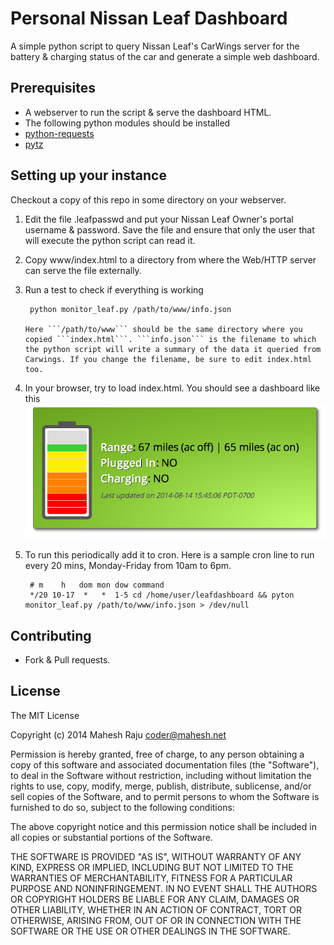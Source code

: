 Personal Nissan Leaf Dashboard
==============================

A simple python script to query Nissan Leaf's CarWings server for the battery & charging status of the car and generate a simple web dashboard.

## Prerequisites

- A webserver to run the script & serve the dashboard HTML.
- The following python modules should be installed
 - [python-requests](https://pypi.python.org/pypi/requests)
 - [pytz](https://pypi.python.org/pypi/pytz)

## Setting up your instance
Checkout a copy of this repo in some directory on your webserver.

1. Edit the file .leafpasswd and put your Nissan Leaf Owner's portal username & password. Save the file and ensure that only the user that will execute the python script can read it.
2. Copy www/index.html to a directory from where the Web/HTTP server can serve the file externally. 
3. Run a test to check if everything is working

        python monitor_leaf.py /path/to/www/info.json

       Here ```/path/to/www``` should be the same directory where you copied ```index.html```. ```info.json``` is the filename to which the python script will write a summary of the data it queried from Carwings. If you change the filename, be sure to edit index.html too.
4. In your browser, try to load index.html. You should see a dashboard like this ![](https://raw.githubusercontent.com/wrecker/leafdashboard/master/www/screenshot.png)
5. To run this periodically add it to cron. Here is a sample cron line to run every 20 mins, Monday-Friday from 10am to 6pm.

        # m    h   dom mon dow command
        */20 10-17  *   *  1-5 cd /home/user/leafdashboard && pyton monitor_leaf.py /path/to/www/info.json > /dev/null

## Contributing

- Fork & Pull requests.

## License

The MIT License

Copyright (c) 2014 Mahesh Raju coder@mahesh.net

Permission is hereby granted, free of charge, to any person obtaining a copy of this software and associated documentation files (the "Software"), to deal in the Software without restriction, including without limitation the rights to use, copy, modify, merge, publish, distribute, sublicense, and/or sell copies of the Software, and to permit persons to whom the Software is furnished to do so, subject to the following conditions:

The above copyright notice and this permission notice shall be included in all copies or substantial portions of the Software.

THE SOFTWARE IS PROVIDED "AS IS", WITHOUT WARRANTY OF ANY KIND, EXPRESS OR IMPLIED, INCLUDING BUT NOT LIMITED TO THE WARRANTIES OF MERCHANTABILITY, FITNESS FOR A PARTICULAR PURPOSE AND NONINFRINGEMENT. IN NO EVENT SHALL THE AUTHORS OR COPYRIGHT HOLDERS BE LIABLE FOR ANY CLAIM, DAMAGES OR OTHER LIABILITY, WHETHER IN AN ACTION OF CONTRACT, TORT OR OTHERWISE, ARISING FROM, OUT OF OR IN CONNECTION WITH THE SOFTWARE OR THE USE OR OTHER DEALINGS IN THE SOFTWARE.
